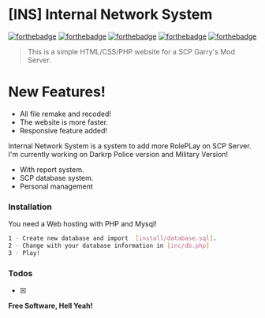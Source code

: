 # [INS] Internal Network System
[![forthebadge](http://forthebadge.com/images/badges/built-with-love.svg)](http://forthebadge.com)
[![forthebadge](http://forthebadge.com/images/badges/uses-html.svg)](http://forthebadge.com)
[![forthebadge](http://forthebadge.com/images/badges/uses-js.svg)](http://forthebadge.com)
[![forthebadge](http://forthebadge.com/images/badges/uses-css.svg)](http://forthebadge.com)
[![forthebadge](http://forthebadge.com/images/badges/validated-html5.svg)](http://forthebadge.com)

> This is a simple HTML/CSS/PHP website for a SCP Garry's Mod Server.  

# New Features!

  - All file remake and recoded!
  - The website is more faster.
  - Responsive feature added!


Internal Network System is a system to add more RolePLay on SCP Server. I'm currently working on Darkrp Police version and Military Version! 

- With report system. 
- SCP database system.
- Personal management 



### Installation

You need a Web hosting with PHP and Mysql!



```sh
1 - Create new database and import  [install/database.sql].
2 - Change with your database information in [inc/db.php]
3 - Play! 
```


### Todos

 - [X]




**Free Software, Hell Yeah!**

